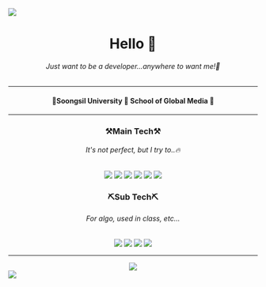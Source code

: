 <img src="https://capsule-render.vercel.app/api?type=egg&color=FFF981&height=150&section=header" />

<h1 align="center">Hello 🐣</h1>
<h6 align="center">Just want to be a developer...anywhere to want me!🐓</h6>

---
<div align="center">
  <h4>🏫Soongsil University 🌈 School of Global Media 🏫</h4>
</div>

---
<div align="center">
  <h3>⚒Main Tech⚒</h3>
  <h6>It's not perfect, but I try to..🔥</h6>
      <img src="https://img.shields.io/badge/HTML5-E34F26?style=flat-square&logo=HTML5&logoColor=white"/>
      <img src="https://img.shields.io/badge/CSS-%231572B6?style=flat-square&logo=CSS3&logoColor=white"/>
      <img src="https://img.shields.io/badge/Sass-CC6699?style=flat-square&logo=Sass&logoColor=white"/>
      <img src="https://img.shields.io/badge/JavaScript-F7DF1E?style=flat-square&logo=JavaScript&logoColor=gray"/>
      <img src="https://img.shields.io/badge/TypeScript-3178C6?style=flat-square&logo=TypeScript&logoColor=white"/>
      <img src="https://img.shields.io/badge/React-61DAFB?style=flat-square&logo=React&logoColor=black"/>
  <h3>⛏Sub Tech⛏</h3>
  <h6>For algo, used in class, etc...</h6>
      <img src="https://img.shields.io/badge/Java-007396?style=flat-square&logo=Java&logoColor=white"/>
      <img src="https://img.shields.io/badge/C++-00599C?style=flat-square&logo=C%2B%2B&logoColor=white"/>    
      <img src="https://img.shields.io/badge/RaspberryPi-A22846?style=flat-square&logo=RaspberryPi&logoColor=white"/>
      <img src="https://img.shields.io/badge/Unity-000000?style=flat-square&logo=Unity&logoColor=white"/>
</div>

---
<div align="center">
  <a href="https://hits.seeyoufarm.com"><img src="https://hits.seeyoufarm.com/api/count/incr/badge.svg?url=https%3A%2F%2Fgithub.com%2Fayeonee&count_bg=%23FFE201&title_bg=%23555555&icon=iconify.svg&icon_color=%23FFFFFF&title=Thx+for+visitng&edge_flat=true"/></a>
</div>

  <!--[![Anurag's GitHub stats](https://github-readme-stats.vercel.app/api?username=ayeonee&show_icons=true&count_private=true&hide=issues&theme=flag-india)](https://github.com/anuraghazra/github-readme-stats)-->

<img src="https://capsule-render.vercel.app/api?type=egg&reversal=true&color=FFF981&height=150&section=footer" />

<div align="center">
  
<!--[![Readme Card](https://github-readme-stats.vercel.app/api/pin/?username=ayeonee&repo=meemo&show_owner=false&theme=flag-india)](https://github.com/anuraghazra/github-readme-stats)
[![Readme Card](https://github-readme-stats.vercel.app/api/pin/?username=ayeonee&repo=algorithm_study&show_owner=false&theme=flag-india)](https://github.com/anuraghazra/github-readme-stats)-->

</div>

